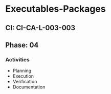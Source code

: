 # Executables-Packages

## CI: CI-CA-L-003-003
## Phase: 04

### Activities
- Planning
- Execution
- Verification
- Documentation
